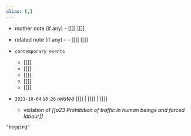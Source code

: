 ```yaml
---
alias: [,]
---
```

- mother note (if any)
		- [[]] [[]]
- related note (if any) -
		- [[]] [[]]
- `contemporary events`
	- [[]]
	- [[]]
	- [[]]
	- [[]]
	- [[]]

- `2021-10-04`  `18:26` _related_ [[]] | [[]] | [[]]
	- violation of _[[a23 Prohibition of traffic in human beings and forced labour]]_

```query
"begging"
```